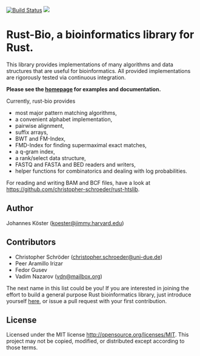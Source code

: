[![Build Status](https://travis-ci.org/rust-bio/rust-bio.svg?branch=master)](https://travis-ci.org/rust-bio/rust-bio)
[![](http://meritbadge.herokuapp.com/bio)](https://crates.io/crates/bio)

# Rust-Bio, a bioinformatics library for Rust.

This library provides implementations of many algorithms and data structures
that are useful for bioinformatics.
All provided implementations are rigorously tested via continuous
integration.

**Please see the [homepage](https://rust-bio.github.io) for examples and documentation.**

Currently, rust-bio provides

* most major pattern matching algorithms,
* a convenient alphabet implementation,
* pairwise alignment,
* suffix arrays,
* BWT and FM-Index,
* FMD-Index for finding supermaximal exact matches,
* a q-gram index,
* a rank/select data structure,
* FASTQ and FASTA and BED readers and writers,
* helper functions for combinatorics and dealing with log probabilities.

For reading and writing BAM and BCF files, have a look at https://github.com/christopher-schroeder/rust-htslib.

## Author

Johannes Köster (<koester@jimmy.harvard.edu>)

## Contributors

* Christopher Schröder (<christopher.schroeder@uni-due.de>)
* Peer Aramillo Irizar
* Fedor Gusev
* Vadim Nazarov (<vdn@mailbox.org>)

The next name in this list could be you! If you are interested in joining the effort to build a general purpose Rust bioinformatics library, just introduce yourself [here](https://github.com/rust-bio/rust-bio/issues/3), or issue a pull request with your first contribution.

## License

Licensed under the MIT license http://opensource.org/licenses/MIT. This project may not be copied, modified, or distributed except according to those terms.
